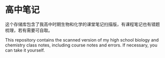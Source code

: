 # 高中笔记

这个存储库包含了我高中时期生物和化学的课堂笔记扫描版，有课程笔记也有错题梳理，若有需要可自取。

This repository contains the scanned version of my high school biology and chemistry class notes, including course notes and errors. If necessary, you can take it yourself.

